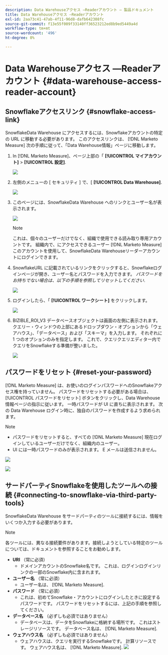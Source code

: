 ```yaml
---
description: Data Warehouseアクセス —Readerアカウント — 製品ドキュメント
title: Data Warehouseアクセス —Readerアカウント
exl-id: 2aa73c41-47ab-4f11-96d8-dafb642308fc
source-git-commit: f13e55f009f33140ff36523212ed8b9ed5449a4d
workflow-type: tm+mt
source-wordcount: '496'
ht-degree: 0%

---
```


# Data Warehouseアクセス —Readerアカウント {#data-warehouse-access-reader-account}

## Snowflakeアクセスリンク {#snowflake-access-link}

SnowflakeData Warehouse にアクセスするには、Snowflakeアカウントの特定の URL に移動する必要があります。 このアクセスリンクは、 [!DNL Marketo Measure] 次の手順に従って、「Data Warehouse情報」ページに移動します。

1. In [!DNL Marketo Measure]、ページ上部の「 **[!UICONTROL マイアカウント]** > **[!UICONTROL 設定]**.

   ![](assets/data-warehouse-access-reader-account-1.png)

1. 左側のメニューの [ セキュリティ ] で、[ **[!UICONTROL Data Warehouse]**.

   ![](assets/data-warehouse-access-reader-account-2.png)

1. このページには、SnowflakeData Warehouse へのリンクとユーザー名が表示されます。

   ![](assets/data-warehouse-access-reader-account-3.png)

   >[!NOTE]
   >
   >これは、個々のユーザーだけでなく、組織で使用できる読み取り専用アカウントです。 組織内で、にアクセスできるユーザー [!DNL Marketo Measure] このアカウントを使用して、SnowflakeData Warehouseリーダーアカウントにログインできます。

1. SnowflakeURL に記載されているリンクをクリックすると、Snowflakeログインページが開き、ユーザー名とパスワードを入力できます。 _パスワードをお持ちでない場合は、以下の手順を参照してリセットしてください_.

   ![](assets/data-warehouse-access-reader-account-4.png)

1. ログインしたら、「 **[!UICONTROL ワークシート]** をクリックします。

   ![](assets/data-warehouse-access-reader-account-5.png)

1. BIZIBLE_ROI_V3 データベースオブジェクトは画面の左側に表示されます。 クエリー・ウィンドウの上部にあるドロップダウン・オプションから「ウェアハウス」、「データベース」および「スキーマ」を入力します。 それぞれに 1 つのオプションのみを指定します。 これで、クエリクエリエディター内でクエリをSnowflakeする準備が整いました。

   ![](assets/data-warehouse-access-reader-account-6.png)

## パスワードをリセット {#reset-your-password}

[!DNL Marketo Measure] は、お使いのログインパスワードへのSnowflakeアクセス権を持っていません。 パスワードをリセットする必要がある場合は、 [!UICONTROL パスワードをリセット] ボタンをクリックし、Data Warehouse情報ページの指示に従います。 一時パスワードが UI に直ちに表示されます。 次の Data Warehouse ログイン時に、独自のパスワードを作成するよう求められます。

>[!NOTE]
>
>* パスワードをリセットすると、すべての [!DNL Marketo Measure] 現在ログインしているユーザーだけでなく、組織内のユーザー。
>* UI には一時パスワードのみが表示されます。 E メールは送信されません。


![](assets/data-warehouse-access-reader-account-7.png)

![](assets/data-warehouse-access-reader-account-8.png)

## サードパーティSnowflakeを使用したツールへの接続 {#connecting-to-snowflake-via-third-party-tools}

SnowflakeData Warehouse をサードパーティのツールに接続するには、情報をいくつか入力する必要があります。

>[!NOTE]
>
>各ツールには、異なる接続要件があります。接続しようとしている特定のツールについては、ドキュメントを参照することをお勧めします。

* **URI** （常に必須）
   * ドメインアカウントのSnowflake名です。  これは、ログインログインリンクの一部のSnowflake内に含まれます。
* **ユーザー名** （常に必須）
   * ユーザー名は、 [!DNL Marketo Measure].
* **パスワード** （常に必須）
   * これは、初めてSnowflake・アカウントにログインしたときに設定するパスワードです。  パスワードをリセットするには、上記の手順を参照してください。
* **データベース名** （必ずしも必須ではありません）
   * データベースは、データをSnowflakeに格納する場所です。 これはストレージリソースです。 データベース名は、 [!DNL Marketo Measure].
* **ウェアハウス名** （必ずしも必須ではありません）
   * ウェアハウスは、クエリを実行するSnowflakeです。 計算リソースです。  ウェアハウス名は、 [!DNL Marketo Measure].
   ![](assets/data-warehouse-access-reader-account-9.png)
